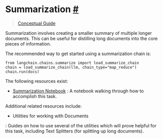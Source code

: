 


 Summarization
 [#](#summarization "Permalink to this headline")
=================================================================



> 
> 
> 
> [Conceptual Guide](https://docs.langchain.com/docs/use-cases/summarization) 
> 
> 
> 
> 
> 



 Summarization involves creating a smaller summary of multiple longer documents.
This can be useful for distilling long documents into the core pieces of information.
 



 The recommended way to get started using a summarization chain is:
 





```
from langchain.chains.summarize import load_summarize_chain
chain = load_summarize_chain(llm, chain_type="map_reduce")
chain.run(docs)

```




 The following resources exist:
 


* [Summarization Notebook](../modules/chains/index_examples/summarize)
 : A notebook walking through how to accomplish this task.



 Additional related resources include:
 


* Utilities for working with Documents
 
 : Guides on how to use several of the utilities which will prove helpful for this task, including Text Splitters (for splitting up long documents).




